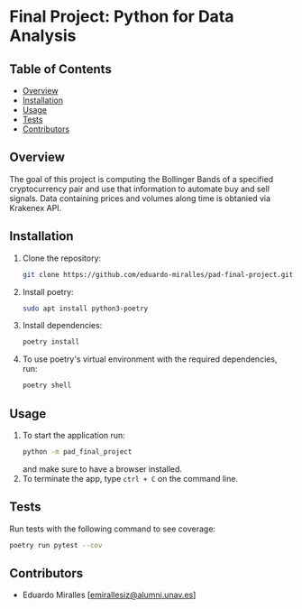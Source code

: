 # Final Project: Python for Data Analysis

## Table of Contents
- [Overview](#Overview)
- [Installation](#Installation)
- [Usage](#Usage)
- [Tests](#Tests)
- [Contributors](#Contributors)

## Overview
The goal of this project is computing the Bollinger Bands of a specified cryptocurrency pair and use that information to automate buy and sell signals. Data containing prices and volumes along time is obtanied via Krakenex API.

## Installation
1. Clone the repository:
   ```bash
   git clone https://github.com/eduardo-miralles/pad-final-project.git
   ```
2. Install poetry:
   ```bash
   sudo apt install python3-poetry
   ```
3. Install dependencies:
   ```bash
   poetry install
   ```
4. To use poetry's virtual environment with the required dependencies, run:
   ```bash
   poetry shell
   ```

## Usage
1. To start the application run:
   ```bash
   python -m pad_final_project
   ```
   and make sure to have a browser installed.
2. To terminate the app, type `ctrl + C` on the command line.

## Tests
Run tests with the following command to see coverage:
```bash
poetry run pytest --cov
```

## Contributors
- Eduardo Miralles [[emirallesiz@alumni.unav.es](mailto:emirallesiz@alumni.unav.es)]